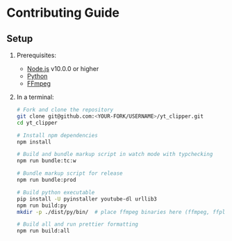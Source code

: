 # Contributing Guide

## Setup

1. Prerequisites:

    - [Node.js](https://nodejs.org/) v10.0.0 or higher
    - [Python](https://www.python.org/)
    - [FFmpeg](https://ffmpeg.org/)

2. In a terminal:

    ```bash
    # Fork and clone the repository
    git clone git@github.com:<YOUR-FORK/USERNAME>/yt_clipper.git
    cd yt_clipper

    # Install npm dependencies
    npm install

    # Build and bundle markup script in watch mode with typchecking
    npm run bundle:tc:w

    # Bundle markup script for release
    npm run bundle:prod

    # Build python executable
    pip install -U pyinstaller youtube-dl urllib3
    npm run build:py
    mkdir -p ./dist/py/bin/  # place ffmpeg binaries here (ffmpeg, ffplay, and ffprobe)

    # Build all and run prettier formatting
    npm run build:all
    ```
